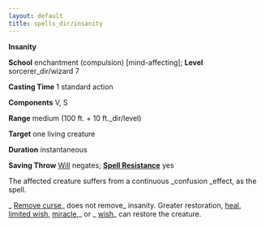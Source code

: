 ```yaml
---
layout: default
title: spells_dir/insanity
---
```

 **Insanity**

**School** enchantment (compulsion) [mind-affecting]; **Level** sorcerer_dir/wizard 7

**Casting Time** 1 standard action

**Components** V, S

**Range** medium (100 ft. + 10 ft._dir/level)

**Target** one living creature

**Duration** instantaneous

**Saving Throw** [Will](../../combat#_will) negates; **[Spell Resistance](../../glossary#_spell-resistance)** yes

The affected creature suffers from a continuous _confusion _effect, as the spell.

_ [Remove curse](../removeCurse#_remove-curse)_ does not remove_ insanity. Greater restoration, [heal](../heal#_heal), [limited wish](../limitedWish#_limited-wish), [miracle](../miracle#_miracle),_ or _ [wish](../wish#_wish)_ can restore the creature.

